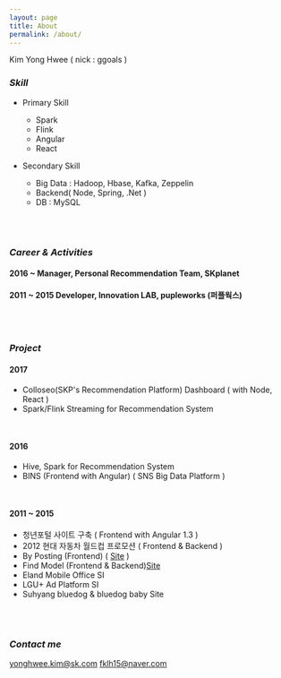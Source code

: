 ```yaml
---
layout: page
title: About
permalink: /about/
---
```


Kim Yong Hwee ( nick : ggoals )

### *Skill*

 - Primary Skill
   - Spark
   - Flink
   - Angular
   - React

 - Secondary Skill
   - Big Data : Hadoop, Hbase, Kafka, Zeppelin
   - Backend( Node, Spring, .Net )
   - DB : MySQL

<br/><br/>
### *Career & Activities*

#### 2016 ~ Manager, Personal Recommendation Team, SKplanet

#### 2011 ~ 2015 Developer, Innovation LAB, pupleworks (퍼플웍스)

<br/><br/>
### *Project*
#### 2017
 - Colloseo(SKP's Recommendation Platform) Dashboard ( with Node, React )
 - Spark/Flink Streaming for Recommendation System

<br/>

#### 2016
 - Hive, Spark for Recommendation System
 - BINS (Frontend with Angular) ( SNS Big Data Platform )

<br/>

#### 2011 ~ 2015

 - 청년포털 사이트 구축 ( Frontend with Angular 1.3 )
 - 2012 현대 자동차 월드컵 프로모션 ( Frontend & Backend )
 - By Posting (Frontend) ( [Site](http://www.byposting.com/) )
 - Find Model (Frontend & Backend)[Site](http://www.findmodel.co.kr/ModelFinder)
 - Eland Mobile Office SI
 - LGU+ Ad Platform SI
 - Suhyang bluedog & bluedog baby Site

<br/><br/>
### *Contact me*
[yonghwee.kim@sk.com](mailto:yonghwee.kim@sk.com)
[fklh15@naver.com](mailto:fklh15@naver.com)
